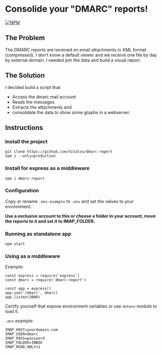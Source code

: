 # Consolide your "DMARC" reports!

[![NPM](https://nodei.co/npm/dmarc-report.png)](https://nodei.co/npm/dmarc-report/)

## The Problem

The DMARC reports are received on email attachments in XML format (compressed).
I don't know a default viewer and we receive one file by day by external domain.
I needed join the data and build a visual report.

## The Solution

I decided build a script that:
* Access the dmarc mail account
* Reads the messages
* Extracts the attachments and
* consolidate the data to show some graphs in a webserver.

## Instructions

### Install the project

    git clone https://github.com/hitalos/dmarc-report
    npm i --only=production

### Install for express as a middleware

    npm i dmarc-report

### Configuration

Copy or rename `.env-example` to `.env` and set the values to your environment.

**Use a exclusive account to this or choose a folder in your account, move the reports to it and set it to IMAP_FOLDER.**

### Running as standalone app

    npm start

### Using as a middleware

Example:
```
const express = require('express')
const dmarc = require('dmarc-report')

const app = express()
app.use('/dmarc', dmarc)
app.listen(3000)
```
Certify yourself that expose environment variables or use `dotenv` module to load it.

`.env` example:
```
IMAP_HOST=yourdomain.com
IMAP_USER=dmarc
IMAP_PASS=password
IMAP_FOLDER=INBOX
IMAP_READ_ONLY=1
```
